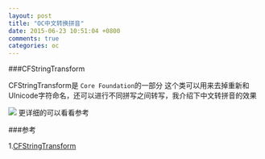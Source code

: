 ```yaml
---
layout: post
title: "OC中文转换拼音"
date: 2015-06-23 10:51:04 +0800
comments: true
categories: oc 
---
```

###CFStringTransform 

CFStringTransform是 `Core Foundation`的一部分 这个类可以用来去掉重新和UInicode字符命名，还可以进行不同拼写之间转写，我介绍下中文转拼音的效果

![](http://images2015.cnblogs.com/blog/772619/201606/772619-20160616140155026-841665584.png)
更详细的可以看看参考

###参考

1.[CFString​Transform](http://nshipster.com/cfstringtransform/)